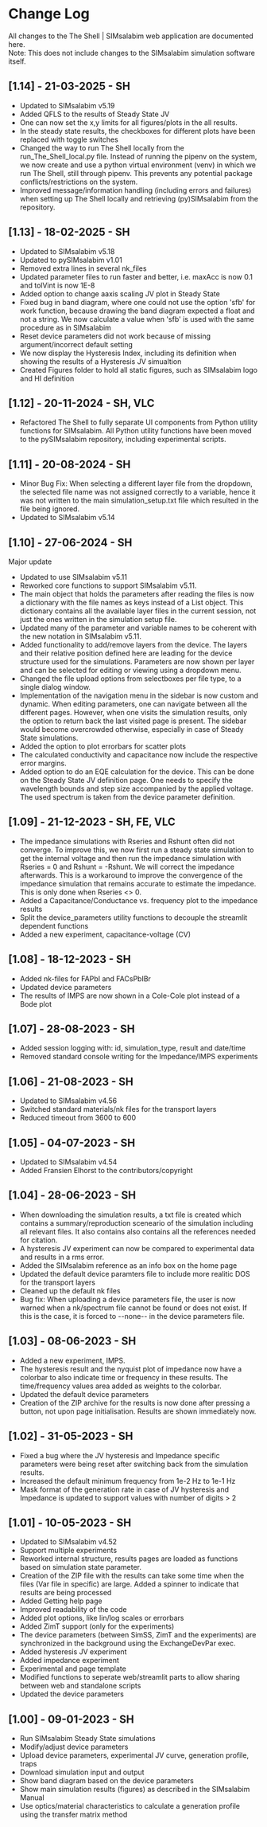 # Change Log
All changes to the The Shell | SIMsalabim web application are documented here. <br>
Note: This does not include changes to the SIMsalabim simulation software itself.

## [1.14] - 21-03-2025 - SH
- Updated to SIMsalabim v5.19
- Added QFLS to the results of Steady State JV
- One can now set the x,y limits for all figures/plots in the all results. 
- In the steady state results, the checkboxes for different plots have been replaced with toggle switches
- Changed the way to run The Shell locally from the run_The_Shell_local.py file. Instead of running the pipenv on the system, we now create and use a python virtual environment (venv) in which we run The Shell, still through pipenv. This prevents any potential package conflicts/restrictions on the system. 
- Improved message/information handling (including errors and failures) when setting up The Shell locally and retrieving (py)SIMsalabim from the repository. 


## [1.13] - 18-02-2025 - SH
- Updated to SIMsalabim v5.18
- Updated to pySIMsalabim v1.01
- Removed extra lines in several nk_files
- Updated parameter files to run faster and better, i.e. maxAcc is now 0.1 and tolVint is now 1E-8
- Added option to change aaxis scaling JV plot in Steady State
- Fixed bug in band diagram, where one could not use the option 'sfb' for work function, because drawing the band diagram expected a float and not a string. We now calculate a value when 'sfb' is used with the same procedure as in SIMsalabim
- Reset device parameters did not work because of missing argument/incorrect default setting
- We now display the Hysteresis Index, including its definition when showing the results of a Hysteresis JV simualtion
- Created Figures folder to hold all static figures, such as SIMsalabim logo and HI definition

## [1.12] - 20-11-2024 - SH, VLC
- Refactored The Shell to fully separate UI components from Python utility functions for SIMsalabim. All Python utility functions have been moved to the pySIMsalabim repository, including experimental scripts.

## [1.11] - 20-08-2024 - SH
- Minor Bug Fix: When selecting a different layer file from the dropdown, the selected file name was not assigned correctly to a variable, hence it was not written to the main simulation_setup.txt file which resulted in the file being ignored.
- Updated to SIMsalabim v5.14

## [1.10] - 27-06-2024 - SH
Major update
- Updated to use SIMsalabim v5.11
- Reworked core functions to support SIMsalabim v5.11.
- The main object that holds the parameters after reading the files is now a dictionary with the file names as keys instead of a List object. This dictionary contains all the available layer files in the current session, not just the ones written in the simulation setup file.
- Updated many of the parameter and variable names to be coherent with the new notation in SIMsalabim v5.11.
- Added functionality to add/remove layers from the device. The layers and their relative position defined here are leading for the device structure used for the simulations. Parameters are now shown per layer and can be selected for editing or viewing using a dropdown menu.
- Changed the file upload options from selectboxes per file type, to a single dialog window.
- Implementation of the navigation menu in the sidebar is now custom and dynamic. When editing parameters, one can navigate between all the different pages. However, when one visits the simulation results, only the option to return back the last visited page is present. The sidebar would become overcrowded otherwise, especially in case of Steady State simulations.
- Added the option to plot errorbars for scatter plots
- The calculated conductivity and capacitance now include the respective error margins.
- Added option to do an EQE calculation for the device. This can be done on the Steady State JV definition page. One needs to specify the wavelength bounds and step size accompanied by the applied voltage. The used spectrum is taken from the device parameter definition.

## [1.09] - 21-12-2023 - SH, FE, VLC
- The impedance simulations with Rseries and Rshunt often did not converge. To improve this,  we now first run a steady state simulation to get the internal voltage and then run the impedance simulation with Rseries = 0 and Rshunt = -Rshunt. We will correct the impedance afterwards. This is a workaround to improve the convergence of the impedance simulation that  remains accurate to estimate the impedance. This is only done when Rseries <> 0. 
- Added a Capacitance/Conductance vs. frequency plot to the impedance results
- Split the device_parameters utility functions to decouple the streamlit dependent functions
- Added a new experiment, capacitance-voltage (CV) 

## [1.08] - 18-12-2023 - SH
- Added nk-files for FAPbI and FACsPbIBr
- Updated device parameters
- The results of IMPS are now shown in a Cole-Cole plot instead of a Bode plot

## [1.07] - 28-08-2023 - SH
- Added session logging with: id, simulation_type, result and date/time
- Removed standard console writing for the Impedance/IMPS experiments

## [1.06] - 21-08-2023 - SH
- Updated to SIMsalabim v4.56
- Switched standard materials/nk files for the transport layers
- Reduced timeout from 3600 to 600

## [1.05] - 04-07-2023 - SH
- Updated to SIMsalabim v4.54
- Added Fransien Elhorst to the contributors/copyright

## [1.04] - 28-06-2023 - SH
- When downloading the simulation results, a txt file is created which contains a summary/reproduction sceneario of the simulation including all relevant files. It also contains also contains all the references needed for citation.
- A hysteresis JV experiment can now be compared to experimental data and results in a rms error. 
- Added the SIMsalabim reference as an info box on the home page
- Updated the default device paramters file to include more realitic DOS for the transport layers
- Cleaned up the default nk files
- Bug fix: When uploading a device parameters file, the user is now warned when a nk/spectrum file cannot be found or does not exist. If this is the case, it is forced to --none-- in the device parameters file.

## [1.03] - 08-06-2023 - SH
- Added a new experiment, IMPS. 
- The hysteresis result and the nyquist plot of impedance now have a colorbar to also indicate time or frequency in these results. The time/frequency values area added as weights to the colorbar.
- Updated the default device parameters
- Creation of the ZIP archive for the results is now done after pressing a button, not upon page initialisation. Results are shown immediately now.

## [1.02] - 31-05-2023 - SH
- Fixed a bug where the JV hysteresis and Impedance specific parameters were being reset after switching back from the simulation results.
- Increased the default minimum frequency from 1e-2 Hz to 1e-1 Hz
- Mask format of the generation rate in case of JV hysteresis and Impedance is updated to support values with number of digits > 2

## [1.01] - 10-05-2023 - SH
- Updated to SIMsalabim v4.52
- Support multiple experiments
- Reworked internal structure, results pages are loaded as functions based on simulation state parameter.
- Creation of the ZIP file with the results can take some time when the files (Var file in specific) are large. Added a spinner to indicate that results are being processed
- Added Getting help page
- Improved readability of the code
- Added plot options, like lin/log scales or errorbars
- Added ZimT support (only for the experiments)
- The device parameters (between SimSS, ZimT and the experiments) are synchronized in the background using the ExchangeDevPar exec.
- Added hysteresis JV experiment
- Added impedance experiment
- Experimental and page template
- Modified functions to seperate web/streamlit parts to allow sharing between web and standalone scripts
- Updated the device parameters

## [1.00] - 09-01-2023 - SH
- Run SIMsalabim Steady State simulations
- Modify/adjust device parameters
- Upload device parameters, experimental JV curve, generation profile, traps
- Download simulation input and output
- Show band diagram based on the device parameters
- Show main simulation results (figures) as described in the SIMsalabim Manual
- Use optics/material characteristics to calculate a generation profile using the transfer matrix method
